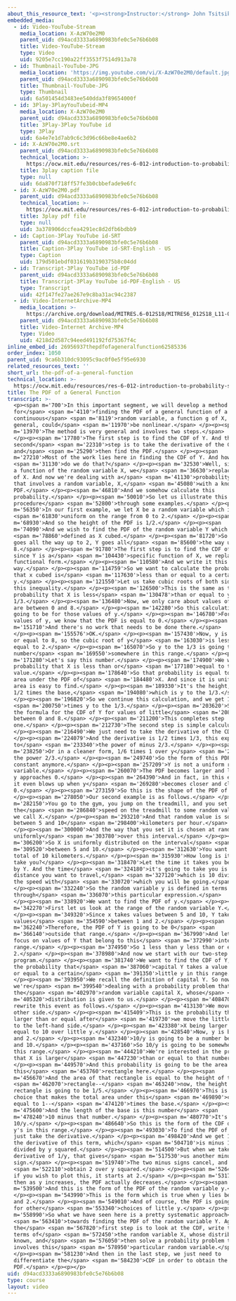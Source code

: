 ```yaml
---
about_this_resource_text: '<p><strong>Instructor:</strong> John Tsitsiklis</p>'
embedded_media:
  - id: Video-YouTube-Stream
    media_location: X-AzW70e2M0
    parent_uid: d94acd3333a6890983bfe0c5e76b6b08
    title: Video-YouTube-Stream
    type: Video
    uid: 9205e7cc190a22ff3553f7514d913a78
  - id: Thumbnail-YouTube-JPG
    media_location: 'https://img.youtube.com/vi/X-AzW70e2M0/default.jpg'
    parent_uid: d94acd3333a6890983bfe0c5e76b6b08
    title: Thumbnail-YouTube-JPG
    type: Thumbnail
    uid: 6a501454d3483ee540dda3f89654000f
  - id: 3Play-3PlayYouTubeid-MP4
    media_location: X-AzW70e2M0
    parent_uid: d94acd3333a6890983bfe0c5e76b6b08
    title: 3Play-3Play YouTube id
    type: 3Play
    uid: 6a4e7e1d7ab9c6c3d96c66be8e4ae6b2
  - id: X-AzW70e2M0.srt
    parent_uid: d94acd3333a6890983bfe0c5e76b6b08
    technical_location: >-
      https://ocw.mit.edu/resources/res-6-012-introduction-to-probability-spring-2018/part-i-the-fundamentals/the-pdf-of-a-general-function/X-AzW70e2M0.srt
    title: 3play caption file
    type: null
    uid: 6da870f718ff57fe3b0cbbefade9e6fc
  - id: X-AzW70e2M0.pdf
    parent_uid: d94acd3333a6890983bfe0c5e76b6b08
    technical_location: >-
      https://ocw.mit.edu/resources/res-6-012-introduction-to-probability-spring-2018/part-i-the-fundamentals/the-pdf-of-a-general-function/X-AzW70e2M0.pdf
    title: 3play pdf file
    type: null
    uid: 3a378906dccfea4291ec8d2dfb6bdbb9
  - id: Caption-3Play YouTube id-SRT
    parent_uid: d94acd3333a6890983bfe0c5e76b6b08
    title: Caption-3Play YouTube id-SRT-English - US
    type: Caption
    uid: 179d501ebdf031619b3190375b8c04dd
  - id: Transcript-3Play YouTube id-PDF
    parent_uid: d94acd3333a6890983bfe0c5e76b6b08
    title: Transcript-3Play YouTube id-PDF-English - US
    type: Transcript
    uid: 42f147fe27ae267e9c8ba31ac94c2387
  - id: Video-InternetArchive-MP4
    media_location: >-
      https://archive.org/download/MITRES.6-012S18/MITRES6_012S18_L11-05_300k.mp4
    parent_uid: d94acd3333a6890983bfe0c5e76b6b08
    title: Video-Internet Archive-MP4
    type: Video
    uid: 4218d2d587c94eed491192fd75367f4c
inline_embed_id: 26956937thepdfofageneralfunction62585336
order_index: 1050
parent_uid: 9ca6b310dc93095c9ac0f0e5f95e6930
related_resources_text: ''
short_url: the-pdf-of-a-general-function
technical_location: >-
  https://ocw.mit.edu/resources/res-6-012-introduction-to-probability-spring-2018/part-i-the-fundamentals/the-pdf-of-a-general-function
title: The PDF of a General Function
transcript: >-
  <p><span m='700'>In this important segment, we will develop a method
  for</span> <span m='4110'>finding the PDF of a general function of a
  continuous</span> <span m='8119'>random variable, a function g of X, which, in
  general, could</span> <span m='11970'>be nonlinear.</span> </p><p><span
  m='13970'>The method is very general and involves two steps.</span>
  </p><p><span m='17780'>The first step is to find the CDF of Y. And then the
  second</span> <span m='22310'>step is to take the derivative of the CDF
  and</span> <span m='25290'>then find the PDF.</span> </p><p><span
  m='27210'>Most of the work lies here in finding the CDF of Y. And how</span>
  <span m='31130'>do we do that?</span> </p><p><span m='32530'>Well, since Y is
  a function of the random variable X, we</span> <span m='36630'>replace Y by g
  of X. And now we're dealing with a</span> <span m='41130'>probability problem
  that involves a random variable, X,</span> <span m='45080'>with a known
  PDF.</span> </p><p><span m='46810'>And we somehow calculate this
  probability.</span> </p><p><span m='50010'>So let us illustrate this
  procedure</span> <span m='52800'>through some examples.</span> </p><p><span
  m='56350'>In our first example, we let X be a random variable which is</span>
  <span m='61830'>uniform on the range from 0 to 2.</span> </p><p><span
  m='68930'>And so the height of the PDF is 1/2.</span> </p><p><span
  m='74090'>And we wish to find the PDF of the random variable Y which is</span>
  <span m='78860'>defined as X cubed.</span> </p><p><span m='81720'>So since X
  goes all the way up to 2, Y goes all</span> <span m='85600'>the way up to
  8.</span> </p><p><span m='91780'>The first step is to find the CDF of Y. And
  since Y is a</span> <span m='104430'>specific function of X, we replace that
  functional form.</span> </p><p><span m='110580'>And we write it this
  way.</span> </p><p><span m='114759'>So we want to calculate the probability
  that x cubed is</span> <span m='117630'>less than or equal to a certain number
  y.</span> </p><p><span m='121550'>Let us take cubic roots of both sides of
  this inequality.</span> </p><p><span m='126500'>This is the same as the
  probability that X is less</span> <span m='130478'>than or equal to y to the
  1/3.</span> </p><p><span m='136480'>Now, we only care about values of y that
  are between 0 and 8.</span> </p><p><span m='142280'>So this calculation is
  going to be for those values of y.</span> </p><p><span m='146780'>For other
  values of y, we know that the PDF is equal to 0.</span> </p><p><span
  m='151710'>And there's no work that needs to be done there.</span>
  </p><p><span m='155576'>OK.</span> </p><p><span m='157430'>Now, y is less than
  or equal to 8, so the cubic root of y</span> <span m='163030'>is less than or
  equal to 2.</span> </p><p><span m='165070'>So y to the 1/3 is going to be a
  number</span> <span m='169550'>somewhere in this range.</span> </p><p><span
  m='171280'>Let's say this number.</span> </p><p><span m='174900'>We want the
  probability that X is less than or</span> <span m='177180'>equal to that
  value.</span> </p><p><span m='178640'>So that probability is equal to this
  area under the PDF of</span> <span m='184480'>X. And since it is uniform, this
  area is easy to find.</span> </p><p><span m='189330'>It's the height, which is
  1/2 times the base,</span> <span m='194080'>which is y to the 1/3.</span>
  </p><p><span m='196820'>So we continue this calculation, and we get 1/2</span>
  <span m='200750'>times y to the 1/3.</span> </p><p><span m='203620'>So this is
  the formula for the CDF of Y for values of little</span> <span m='208450'>y
  between 0 and 8.</span> </p><p><span m='211200'>This completes step
  one.</span> </p><p><span m='212730'>The second step is simple calculus.</span>
  </p><p><span m='216490'>We just need to take the derivative of the CDF.</span>
  </p><p><span m='224079'>And the derivative is 1/2 times 1/3, this exponent, y
  to</span> <span m='233340'>the power of minus 2/3.</span> </p><p><span
  m='238250'>Or in a cleaner form, 1/6 times 1 over y</span> <span m='245400'>to
  the power 2/3.</span> </p><p><span m='249740'>So the form of this PDF is not a
  constant anymore.</span> </p><p><span m='257209'>Y is not a uniform random
  variable.</span> </p><p><span m='260070'>The PDF becomes larger and larger as
  y approaches 0.</span> </p><p><span m='264390'>And in fact, in this example,
  it even blows up when y</span> <span m='269280'>becomes closer and closer to
  0.</span> </p><p><span m='273159'>So this is the shape of the PDF of Y.</span>
  </p><p><span m='278050'>Our second example is as follows.</span> </p><p><span
  m='282150'>You go to the gym, you jump on the treadmill, and you set
  the</span> <span m='286840'>speed on the treadmill to some random value which
  we call X.</span> </p><p><span m='293210'>And that random value is somewhere
  between 5 and 10</span> <span m='298400'>kilometers per hour.</span>
  </p><p><span m='300000'>And the way that you set it is chosen at random and
  uniformly</span> <span m='303780'>over this interval.</span> </p><p><span
  m='306200'>So X is uniformly distributed on the interval</span> <span
  m='309520'>between 5 and 10.</span> </p><p><span m='312630'>You want to run a
  total of 10 kilometers.</span> </p><p><span m='315930'>How long is it going to
  take you?</span> </p><p><span m='318470'>Let the time it takes you be denoted
  by Y. And the time</span> <span m='324180'>it's going to take you is the
  distance you want to travel,</span> <span m='327120'>which is 10 divided by
  the speed with</span> <span m='330720'>which you will be going.</span>
  </p><p><span m='332240'>So the random variable y is defined in terms of x
  through</span> <span m='336070'>this particular expression.</span>
  </p><p><span m='338920'>We want to find the PDF of y.</span> </p><p><span
  m='342270'>First let us look at the range of the random variable Y.</span>
  </p><p><span m='349320'>Since x takes values between 5 and 10, Y takes
  values</span> <span m='354590'>between 1 and 2.</span> </p><p><span
  m='362240'>Therefore, the PDF of Y is going to be 0</span> <span
  m='366140'>outside that range.</span> </p><p><span m='367990'>And let us now
  focus on values of Y that belong to this</span> <span m='372990'>interesting
  range.</span> </p><p><span m='374950'>So 1 less than y less than or equal to
  2.</span> </p><p><span m='378980'>And now we start with our two-step
  program.</span> </p><p><span m='381740'>We want to find the CDF of Y, namely,
  the probability that</span> <span m='387060'>capital Y takes a value less than
  or equal to a certain</span> <span m='391350'>little y in this range.</span>
  </p><p><span m='393950'>We recall the definition of capital Y. So now
  we're</span> <span m='399540'>dealing with a probability problem that involves
  the</span> <span m='402970'>random variable capital X, whose</span> <span
  m='405320'>distribution is given to us.</span> </p><p><span m='408470'>Now, we
  rewrite this event as follows.</span> </p><p><span m='413130'>We move X to the
  other side.</span> </p><p><span m='415409'>This is the probability that X is
  larger than or equal after</span> <span m='419730'>we move the little y also
  to the left-hand side.</span> </p><p><span m='423380'>X being larger than or
  equal to 10 over little y.</span> </p><p><span m='428540'>Now, y is between 1
  and 2.</span> </p><p><span m='432340'>10/y is going to be a number between 5
  and 10.</span> </p><p><span m='437160'>So 10/y is going to be somewhere in
  this range.</span> </p><p><span m='444210'>We're interested in the probability
  that X is larger</span> <span m='447230'>than or equal to that number.</span>
  </p><p><span m='449570'>And this probability is going to be the area of
  this</span> <span m='453760'>rectangle here.</span> </p><p><span
  m='456670'>And the area of that rectangle is equal to the height of the</span>
  <span m='462070'>rectangle--</span> <span m='463240'>now, the height of this
  rectangle is going to be 1/5.</span> </p><p><span m='466970'>This is the
  choice that makes the total area under this</span> <span m='469890'>curve be
  equal to 1--</span> <span m='474120'>times the base.</span> </p><p><span
  m='475600'>And the length of the base is this number</span> <span
  m='478240'>10 minus that number.</span> </p><p><span m='480770'>It's 10 minus
  10/y.</span> </p><p><span m='486640'>So this is the form of the CDF of Y for
  y's in this range.</span> </p><p><span m='493030'>To find the PDF of Y, we
  just take the derivative.</span> </p><p><span m='498420'>And we get 1/5 times
  the derivative of this term, which</span> <span m='504710'>is minus 10,
  divided by y squared.</span> </p><p><span m='514500'>But when we take the
  derivative of 1/y, that gives</span> <span m='517530'>us another minus
  sign.</span> </p><p><span m='519740'>The two minus signs cancel, and we</span>
  <span m='522110'>obtain 2 over y squared.</span> </p><p><span m='526410'>And
  if you wish to plot this, it starts at 2.</span> </p><p><span m='531790'>And
  then as y increases, the PDF actually decreases.</span> </p><p><span
  m='539500'>And this is the form of the PDF of the random variable y.</span>
  </p><p><span m='543990'>This is the form which is true when y lies between 1
  and 2.</span> </p><p><span m='549010'>And of course, the PDF is going to be 0
  for other</span> <span m='553340'>choices of little y.</span> </p><p><span
  m='558990'>So what we have seen here is a pretty systematic approach</span>
  <span m='563410'>towards finding the PDF of the random variable Y. Again,
  the</span> <span m='567820'>first step is to look at the CDF, write the CDF in
  terms of</span> <span m='572450'>the random variable X, whose distribution is
  known, and</span> <span m='576050'>then solve a probability problem that
  involves this</span> <span m='578950'>particular random variable.</span>
  </p><p><span m='581230'>And then in the last step, we just need to
  differentiate the</span> <span m='584230'>CDF in order to obtain the
  PDF.</span> </p><p></p>
uid: d94acd3333a6890983bfe0c5e76b6b08
type: course
layout: video
---
```

